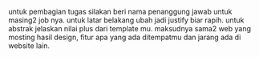 untuk pembagian tugas silakan beri nama penanggung jawab untuk masing2 job nya.
untuk latar belakang ubah jadi justify biar rapih.
untuk abstrak jelaskan nilai plus dari template mu. 
maksudnya sama2 web yang mosting hasil design, fitur apa yang ada ditempatmu dan jarang ada di website lain.
